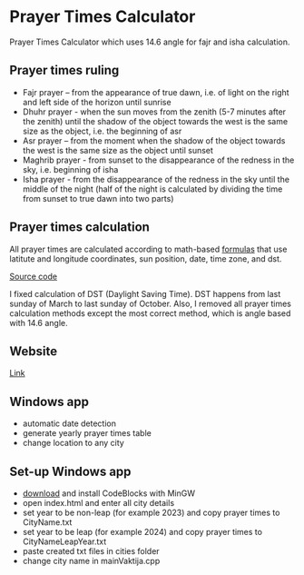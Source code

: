 # Prayer Times Calculator
Prayer Times Calculator which uses 14.6 angle for fajr and isha calculation.

## Prayer times ruling
- Fajr prayer – from the appearance of true dawn, i.e. of light
on the right and left side of the horizon until sunrise
- Dhuhr prayer - when the sun moves from the zenith (5-7
minutes after the zenith) until the shadow of the object
towards the west is the same size as the object, i.e. the
beginning of asr
- Asr prayer – from the moment when the shadow of the
object towards the west is the same size as the object until
sunset
- Maghrib prayer - from sunset to the disappearance of the
redness in the sky, i.e. beginning of isha
- Isha prayer - from the disappearance of the redness in the
sky until the middle of the night (half of the night is
calculated by dividing the time from sunset to true dawn into
two parts)

## Prayer times calculation
All prayer times are calculated according to math-based [formulas](http://praytimes.org/wiki/Prayer_Times_Calculation) that use latitute and longitude coordinates,
sun position, date, time zone, and dst.

[Source code](http://praytimes.org/code/)

I fixed calculation of DST (Daylight Saving Time).
DST happens from last sunday of March to last sunday of October.
Also, I removed all prayer times calculation methods except the most correct method, which is angle based with 14.6 angle.

## Website
[Link](https://amarhusika.github.io/prayer-times-calculator)

## Windows app
- automatic date detection
- generate yearly prayer times table
- change location to any city

## Set-up Windows app
- [download](https://sourceforge.net/projects/codeblocks/files/Binaries/20.03/Windows/codeblocks-20.03mingw-setup.exe/download) and install CodeBlocks with MinGW
- open index.html and enter all city details
- set year to be non-leap (for example 2023) and copy prayer times to CityName.txt
- set year to be leap (for example 2024) and copy prayer times to CityNameLeapYear.txt
- paste created txt files in cities folder
- change city name in mainVaktija.cpp



